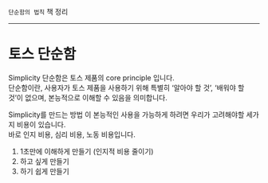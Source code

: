 `단순함의 법칙` 책 정리

---

# 토스 단순함

Simplicity 단순함은 토스 제품의 core principle 입니다.  
단순함이란, 사용자가 토스 제품을 사용하기 위해 특별히 ‘알아야 할 것’, ‘배워야 할 것’이 없으며, 본능적으로 이해할 수 있음을 의미합니다.

Simplicity를 만드는 방법 이 본능적인 사용을 가능하게 하려면 우리가 고려해야할 세가지 비용이 있습니다.  
바로 인지 비용, 심리 비용, 노동 비용입니다.

1. 1초만에 이해하게 만들기 (인지적 비용 줄이기)
2. 하고 싶게 만들기
3. 하기 쉽게 만들기
